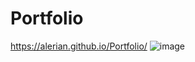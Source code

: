 # Portfolio
 
https://alerian.github.io/Portfolio/
![image](https://user-images.githubusercontent.com/80739359/207094521-23b2c2c7-2147-4cf9-a7e8-66a4e6bbe153.png)
